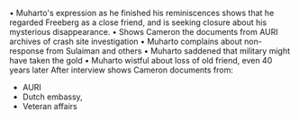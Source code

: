 • Muharto's expression as he finished his reminiscences shows that he regarded Freeberg as a close friend, and is seeking closure about his mysterious disappearance. 
• Shows Cameron the documents from AURI archives of crash site investigation
• Muharto complains about non-response from Sulaiman and others
• Muharto saddened that military might have taken the gold
• Muharto wistful about loss of old friend, even 40 years later
After interview shows Cameron documents from:
- AURI
- Dutch embassy,
- Veteran affairs 